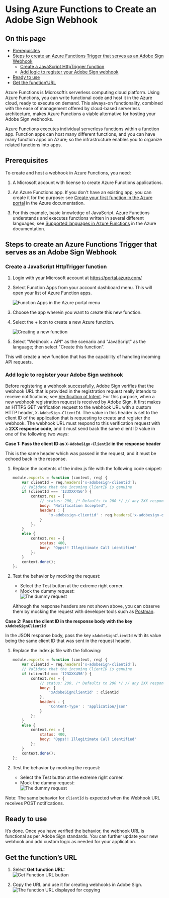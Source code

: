 # Using Azure Functions to Create an Adobe Sign Webhook

## On this page

- [Prerequisites](#prerequisites)
- [Steps to create an Azure Functions Trigger that serves as an Adobe Sign Webhook](#stepstocreateanazurefunctionstriggerthatservesasanadobesignwebhook)
    - [Create a JavaScript HttpTrigger function](#createajavascripthttptriggerfunction)
    - [Add logic to register your Adobe Sign webhook](#addlogictoregisteryouradobesignwebhook)
- [Ready to use](#Readytouse)
- [Get the function&rsquo;URL](#getthefunctionsurl)

Azure Functions is Microsoft’s serverless computing cloud platform. Using Azure Functions, you can write functional code and host it in the Azure cloud, ready to execute on demand. This always-on functionality, combined with the ease of management offered by cloud-based serverless architecture, makes Azure Functions a viable alternative for hosting your Adobe Sign webhooks.

Azure Functions executes individual serverless functions within a function app. Function apps can host many different functions, and you can have many function apps on Azure; so the infrastructure enables you to organize related functions into apps.

## Prerequisites

To create and host a webhook in Azure Functions, you need:

1.  A Microsoft account with license to create Azure Functions applications.

2.  An Azure Functions app. If you don't have an existing app, you can create it for the purpose: see [Create your first function in the Azure portal](https://docs.microsoft.com/en-us/azure/azure-functions/functions-create-first-azure-function) in the Azure documentation.

3.  For this example, basic knowledge of JavaScript. Azure Functions understands and executes functions written in several different languages; see [Supported languages in Azure Functions](https://docs.microsoft.com/en-us/azure/azure-functions/supported-languages) in the Azure documentation.

## Steps to create an Azure Functions Trigger that serves as an Adobe Sign Webhook

### Create a JavaScript HttpTrigger function

1.  Login with your Microsoft account at <https://portal.azure.com/>

2.  Select Function Apps from your account dashboard menu. This will open your list of Azure Function apps.  
    
    ![Function Apps in the Azure portal menu](../img/sign_webhooks_azure_1.png)

3.  Choose the app wherein you want to create this new function.

4.  Select the + icon to create a new Azure function.  
    
    ![Creating a new function](../img/sign_webhooks_azure_2.png)

5.  Select "Webhook + API" as the scenario and "JavaScript" as the language; then select "Create this function".

This will create a new function that has the capability of handling incoming API requests.

### Add logic to register your Adobe Sign webhook

Before registering a webhook successfully, Adobe Sign verifies that the webhook URL that is provided in the registration request really intends to receive notifications; see [Verification of Intent](../webhooks.md#verificationofintentofthewebhookurl). For this purpose, when a new webhook registration request is received by Adobe Sign, it first makes an HTTPS GET verification request to the webhook URL with a custom HTTP header, `X-AdobeSign-ClientId`. The value in this header is set to the client ID of the application that is requesting to create and register the webhook. The webhook URL must respond to this verification request with a **2XX response code**, and it must send back the same client ID value in one of the following two ways:

**Case 1: Pass the client ID as `X-AdobeSign-ClientId` in the response header**

This is the same header which was passed in the request, and it must be echoed
back in the response.

1.  Replace the contents of the index.js file with the following code snippet:  

    ```javascript
    module.exports = function (context, req) {
        var clientId = req.headers['x-adobesign-clientid'];
        // Validate that the incoming ClientID is genuine
        if (clientId === '123XXX456') {
            context.res = {
                // status: 200, /* Defaults to 200 */ // any 2XX response is acceptable
                body: "Notification Accepted",
                headers : {
                    'x-adobesign-clientid' : req.headers['x-adobesign-clientid']
                }
            };
        }
        else {
            context.res = {
                status: 400,
                body: "Opps!! Illegitimate Call identified"
            };
        }
        context.done();
    };
    ```

2.  Test the behavior by mocking the request:
    - Select the Test button at the extreme right corner.
    - Mock the dummy request:  
      ![The dummy request](../img/sign_webhooks_azure_3.png)
        
    Although the response headers are not shown above, you can observe them by mocking the request with developer tools such as [Postman](https://www.getpostman.com/).

**Case 2: Pass the client ID in the response body with the key `xAdobeSignClientId`**

In the JSON response body, pass the key `xAdobeSignClientId` with its value being the same client ID that was sent in the request header.

1.  Replace the index.js file with the following:  

    ```javascript
    module.exports = function (context, req) {
        var clientId = req.headers['x-adobesign-clientid'];
        // Validate that the incoming ClientID is genuine
        if (clientId === '123XXX456') {
            context.res = {
                // status: 200, /* Defaults to 200 */ // any 2XX response is acceptable
                body: {
                    'xAdobeSignClientId' : clientId
                },
                headers : {
                    'Content-Type' : 'application/json'
                }
            };
        }
        else {
            context.res = {
                status: 400,
                body: "Opps!! Illegitimate Call identified"
            };
        }
        context.done();
    };
    ```

2.  Test the behavior by mocking the request:
    - Select the Test button at the extreme right corner.
    - Mock the dummy request:  
      ![The dummy request](../img/sign_webhooks_azure_4.png)

Note: The same behavior for `clientId` is expected when the Webhook URL receives POST notifications.

## Ready to use

It’s done. Once you have verified the behavior, the webhook URL is functional as per Adobe Sign standards. You can further update your new webhook and add custom logic as needed for your application.

## Get the function’s URL

1.  Select **Get function URL:**  
    ![Get Function URL button](../img/sign_webhooks_azure_5.png)

2.  Copy the URL and use it for creating webhooks in Adobe Sign.  
    ![The function URL displayed for copying](../img/sign_webhooks_azure_6.png)
